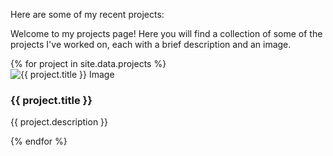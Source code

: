 
Here are some of my recent projects:

Welcome to my projects page! Here you will find a collection of some of the projects I've worked on, each with a brief description and an image.

<div class="projects-gallery">
  {% for project in site.data.projects %}
  <div class="project-item">
    <img src="{{ project.image | relative_url }}" alt="{{ project.title }} Image" class="project-image">
    <h3>{{ project.title }}</h3>
    <p>{{ project.description }}</p>
  </div>
  {% endfor %}
</div>
